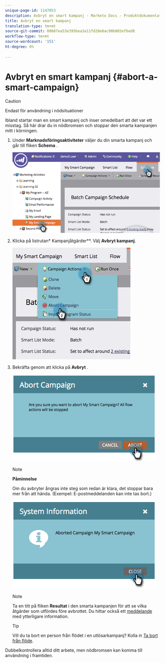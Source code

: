 ```yaml
---
unique-page-id: 1147053
description: Avbryt en smart kampanj - Marketo Docs - Produktdokumentation
title: Avbryt en smart kampanj
translation-type: tm+mt
source-git-commit: 00887ea53e395bea3a11fd28e0ac98b085ef6ed8
workflow-type: tm+mt
source-wordcount: '151'
ht-degree: 0%

---
```



# Avbryt en smart kampanj {#abort-a-smart-campaign}

>[!CAUTION]
>
>Endast för användning i nödsituationer

Ibland startar man en smart kampanj och inser omedelbart att det var ett misstag. Så här drar du in nödbromsen och stoppar den smarta kampanjen mitt i körningen.

1. Under **Marknadsföringsaktiviteter** väljer du din smarta kampanj och går till fliken **Schema** .

   ![](assets/image2014-9-22-16-3a19-3a44.png)

1. Klicka på listrutan* Kampanjåtgärder**. Välj **Avbryt kampanj**.

   ![](assets/image2014-9-22-16-19-48.png)

1. Bekräfta genom att klicka på **Avbryt** .

   ![](assets/image2014-9-22-16-3a19-3a57.png)

   >[!NOTE]
   >
   >**Påminnelse**
   >
   >
   >Om du avbryter ångras inte steg som redan är klara, det stoppar bara mer från att hända. (Exempel: E-postmeddelanden kan inte tas bort.)

   ![](assets/image2014-9-22-16-3a20-3a0.png)

   >[!NOTE]
   >
   >Ta en titt på fliken **Resultat** i den smarta kampanjen för att se vilka åtgärder som utfördes före avbrottet. Du hittar också ett [meddelande](../../../../product-docs/core-marketo-concepts/miscellaneous/understanding-notifications.md) med ytterligare information.

   >[!TIP]
   >
   >Vill du ta bort en person från flödet i en utlösarkampanj? Kolla in [Ta bort från flöde](../../../../product-docs/core-marketo-concepts/smart-campaigns/flow-actions/remove-from-flow.md).

Dubbelkontrollera alltid ditt arbete, men nödbromsen kan komma till användning i framtiden.